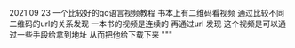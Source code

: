 2021 09 23 
一个比较好的go语言视频教程
书本上有二维码看视频
通过比较不同二维码的url的关系发现 一本书的视频是连续的
再通过url 发现 这个视频是可以通过一些手段给拿到地址 从而把他给下载下来
"""

